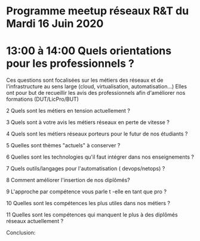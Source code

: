 # Programme meetup réseaux R&T du Mardi 16 Juin 2020 


#  13:00 à 14:00 Quels orientations pour les professionnels ?


Ces questions sont focalisées sur les métiers des réseaux et de l'infrastructure au sens large (cloud, virtualisation,  automatisation...)
Elles ont pour but de recueillir les avis des professionnels afin d'améliorer nos formations (DUT/LicPro/BUT) 

2 Quels sont les métiers en tension actuellement  ?

3 Quels sont à votre avis les métiers réseaux en perte de vitesse ?

4 Quels sont les métiers réseaux porteurs pour le futur de nos étudiants ?

5 Quelles sont thèmes "actuels" à conserver ?

6 Quelles sont les technologies  qu'il faut intégrer dans nos enseignements  ?

7 Quels outils/langages pour l'automatisation ( devops/netops) ?

8 Comment améliorer l'insertion de nos diplômés?

9 L'approche par compétence vous parle t -elle en tant que pro ?

10 Quelles sont les compétences les plus utiles dans nos métiers ?

11 Quelles sont les compétences qui manquent le plus à des diplômés réseaux actuellement ?

Conclusion: 


